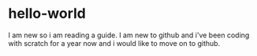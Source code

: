 # hello-world
I am new so i am reading a guide.
I am new to github and i've been coding with scratch for a year now and i would like to move on to github.
